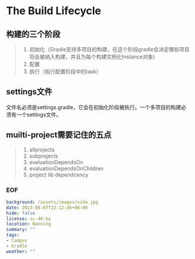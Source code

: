 The Build Lifecycle
==================

## 构建的三个阶段
> 1. 初始化（Gradle支持多项目的构建，在这个阶段gradle会决定哪些项目将会被纳入构建，并且为每个构建实例化Instance对象）
> 2. 配置
> 3. 执行（执行配置阶段中的task）

## settings文件
文件名必须是settings.gradle，它会在初始化阶段被执行。一个多项目的构建必须有一个settings文件。 

## muilti-project需要记住的五点
> 1. allprojects
> 2. subprojects
> 3. evaluationDependsOn
> 4. evaluationDependsOnChildren
> 5. project lib dependcency

### EOF
```yaml
background: /assets/images/xida.jpg
date: 2013-08-07T22:12:46+08:00
hide: false
license: cc-40-by
location: Nanning
summary: ""
tags:
- Campus
- Gradle
weather: ""
```
